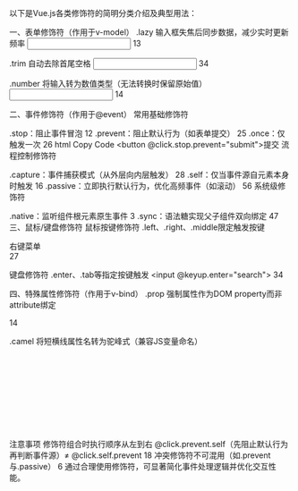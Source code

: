 以下是Vue.js各类修饰符的简明分类介绍及典型用法：

一、表单修饰符（作用于v-model）
‌.lazy‌
输入框失焦后同步数据，减少实时更新频率
<input v-model.lazy="value"> 13

‌.trim‌
自动去除首尾空格
<input v-model.trim="text"> 34

‌.number‌
将输入转为数值类型（无法转换时保留原始值）
<input v-model.number="age"> 14

二、事件修饰符（作用于@event）
‌常用基础修饰符‌

.stop：阻止事件冒泡 12
.prevent：阻止默认行为（如表单提交） 25
.once：仅触发一次 26
html
Copy Code
<button @click.stop.prevent="submit">提交</button>
‌流程控制修饰符‌

.capture：事件捕获模式（从外层向内层触发） 28
.self：仅当事件源自元素本身时触发 16
.passive：立即执行默认行为，优化高频事件（如滚动） 56
‌系统级修饰符‌

.native：监听组件根元素原生事件 3
.sync：语法糖实现父子组件双向绑定 47
三、鼠标/键盘修饰符
‌鼠标按键修饰符‌
.left、.right、.middle限定触发按键
<div @click.right="showMenu">右键菜单</div> 27

‌键盘修饰符‌
.enter、.tab等指定按键触发
<input @keyup.enter="search"> 34

四、特殊属性修饰符（作用于v-bind）
‌.prop‌
强制属性作为DOM property而非attribute绑定
<div v-bind:custom.prop="data"></div> 14

‌.camel‌
将短横线属性名转为驼峰式（兼容JS变量命名）
<svg :view-box.camel="values"> 17

注意事项
修饰符组合时执行顺序从左到右
@click.prevent.self（先阻止默认行为再判断事件源）≠ @click.self.prevent 18
冲突修饰符不可混用（如.prevent与.passive） 6
通过合理使用修饰符，可显著简化事件处理逻辑并优化交互性能。